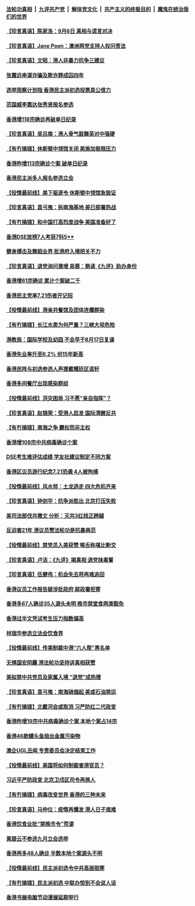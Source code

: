 

####  [法轮功真相](../../../../basic/blob/master/README.md?t=07261231) &nbsp;|&nbsp; [九评共产党](../../../../9ping.md/blob/master/README.md?t=07261231) &nbsp;|&nbsp; [解体党文化](../../../../jtdwh.md/blob/master/README.md?t=07261231)  &nbsp;|&nbsp; [共产主义的终极目的](../../../../gczydzjmd.md/blob/master/README.md?t=07261231) &nbsp;|&nbsp; [魔鬼在统治我们的世界](../../../../mgztzwmdsj.md/blob/master/README.md?t=07261231) 

#### [【珍言真语】陈家洛：9月6日 真相与谎言对决](../pages/nsc415/n12282166.md?t=07261231) 

#### [【珍言真语】Jane Poon：澳洲两党支持人权问责法](../pages/nsc415/n12281209.md?t=07261231) 

#### [【珍言真语】文昭：港人非暴力抗争三建议](../pages/nsc415/n12278448.md?t=07261231) 

#### [张震远串谋诈骗及欺诈罪成囚四年](../pages/nsc415/n12279642.md?t=07261231) 

#### [选举观察计划指 香港民主派初选投票具公信力](../pages/nsc415/n12279629.md?t=07261231) 

#### [范国威李嘉达张秀贤报名参选](../pages/nsc415/n12279585.md?t=07261231) 

#### [香港增118宗确诊再破单日纪录](../pages/nsc415/n12279552.md?t=07261231) 

#### [【珍言真语】吴吕南：港人骨气鼓舞英对中强硬](../pages/nsc415/n12278467.md?t=07261231) 

#### [【有冇搞错】休斯顿中领馆关闭 美施加极限压力](../pages/nsc415/n12277854.md?t=07261231) 

#### [香港昨增113宗确诊个案 破单日纪录](../pages/nsc415/n12276715.md?t=07261231) 

#### [香港民主派多人报名参选立会](../pages/nsc415/n12276646.md?t=07261231) 

#### [【役情最前线】美下驱逐令 休斯顿中领馆急毁证](../pages/nsc415/n12276476.md?t=07261231) 

#### [【珍言真语】袁弓夷：拆南海基地 美已部署热战](../pages/nsc415/n12275552.md?t=07261231) 

#### [【有冇搞错】和中国打高烈度战争 美国准备好了](../pages/nsc415/n12276114.md?t=07261231) 

#### [香港DSE放榜7人考获7科5**](../pages/nsc415/n12273934.md?t=07261231) 

#### [健身搏击及舞蹈业界 批港府入境把关不力](../pages/nsc415/n12273874.md?t=07261231) 

#### [【珍言真语】退党询问激增 易蓉：熟读《九评》助办身份](../pages/nsc415/n12273801.md?t=07261231) 

#### [香港增61宗确诊 累计个案破二千](../pages/nsc415/n12273852.md?t=07261231) 

#### [香港民主党率7.21伤者开记招](../pages/nsc415/n12273820.md?t=07261231) 

#### [【役情最前线】港亲共餐馆及团体连爆群染](../pages/nsc415/n12273678.md?t=07261231) 

#### [【有冇搞错】长江水患为何严重？三峡大坝危险](../pages/nsc415/n12272970.md?t=07261231) 

#### [港教局：国际学校及幼园 不会早于8月17日复课](../pages/nsc415/n12271197.md?t=07261231) 

#### [香港失业率升至6.2% 创15年新高](../pages/nsc415/n12271136.md?t=07261231) 

#### [香港民阵与初选参选人声援戴耀廷区诺轩](../pages/nsc415/n12271164.md?t=07261231) 

#### [香港多间餐厅出现感染群组](../pages/nsc415/n12270987.md?t=07261231) 

#### [【役情最前线】洪灾困局 习不愿“亲自指挥”？](../pages/nsc415/n12270391.md?t=07261231) 

#### [【珍言真语】赵锦荣：受港人启发 国际清醒反共](../pages/nsc415/n12270051.md?t=07261231) 

#### [【有冇搞错】南海之争 霸权而非主权](../pages/nsc415/n12270333.md?t=07261231) 

#### [香港增108宗中共病毒确诊个案](../pages/nsc415/n12268639.md?t=07261231) 

#### [DSE考生难评估成绩 学友社建议制定不同方案](../pages/nsc415/n12268626.md?t=07261231) 

#### [香港区议员游行纪念7.21恐袭 4人被拘捕](../pages/nsc415/n12268429.md?t=07261231) 

#### [【役情最前线】风水师：土龙逃走 四大危机齐来](../pages/nsc415/n12267854.md?t=07261231) 

#### [【珍言真语】钟剑华：抗争派胜出 北京打压失败](../pages/nsc415/n12267130.md?t=07261231) 

#### [美司法部伐共檄文 分析：灭共3红线正跨越](../pages/nsc415/n12268066.md?t=07261231) 

#### [反迫害21年 港议员赞法轮功是抗暴典范](../pages/nsc415/n12268167.md?t=07261231) 

#### [【役情最前线】禁党员入美获赞 喉舌称堪比断交](../pages/nsc415/n12264404.md?t=07261231) 

#### [【珍言真语】卢洁：《九评》揭真相 退党抹毒誓](../pages/nsc415/n12263667.md?t=07261231) 

#### [【珍言真语】伍健伟：机会失去将再难追回](../pages/nsc415/n12262217.md?t=07261231) 

#### [香港议员工作报告疑涉批政府 邮政署拒寄](../pages/nsc415/n12262185.md?t=07261231) 

#### [香港多67人确诊35人源头未明 晚市禁堂食两类豁免](../pages/nsc415/n12262172.md?t=07261231) 

#### [香港过半文凭试考生压力指数偏高](../pages/nsc415/n12262160.md?t=07261231) 

#### [林瑞华参选立法会饮食界](../pages/nsc415/n12262122.md?t=07261231) 

#### [【役情最前线】传美制裁中港“六人帮”黑名单](../pages/nsc415/n12261425.md?t=07261231) 

#### [无惧国安阴霾 港法轮功坚持讲真相获赞](../pages/nsc415/n12260818.md?t=07261231) 

#### [美拟禁中共党员及家属入境 “退党”成热搜](../pages/nsc415/n12261905.md?t=07261231) 

#### [【珍言真语】袁弓夷：南海硝烟起 美或石油禁运](../pages/nsc415/n12260718.md?t=07261231) 

#### [【有冇搞错】北戴河会或取消 习严防红二代政变](../pages/nsc415/n12261281.md?t=07261231) 

#### [香港昨增19宗中共病毒确诊个案 本地个案占14宗](../pages/nsc415/n12259226.md?t=07261231) 

#### [香港46款罐头鱼验出金属污染物](../pages/nsc415/n12259205.md?t=07261231) 

#### [澳企UGL丑闻 专责委员会决定结束工作](../pages/nsc415/n12259190.md?t=07261231) 

#### [【役情最前线】美国将如何制裁害港官员？](../pages/nsc415/n12258689.md?t=07261231) 

#### [习近平严防政变 北京卫戍区司令再换人](../pages/nsc415/n12258919.md?t=07261231) 

#### [【有冇搞错】病毒改变世界 香港的三种未来](../pages/nsc415/n12258396.md?t=07261231) 

#### [【珍言真语】马仲仪：疫情再爆发 港人日子艰难](../pages/nsc415/n12256418.md?t=07261231) 

#### [香港饮食业批“禁晚市令”荒谬](../pages/nsc415/n12256519.md?t=07261231) 

#### [黄碧云不参选九月立会选举](../pages/nsc415/n12256388.md?t=07261231) 

#### [香港再多48人确诊 半数本地个案源头不明](../pages/nsc415/n12256501.md?t=07261231) 

#### [【役情最前线】民主派初选令中共高层胆寒](../pages/nsc415/n12255697.md?t=07261231) 

#### [【有冇搞错】民主派初选 中联办惊到不会说人话](../pages/nsc415/n12255547.md?t=07261231) 

#### [香港书展电脑节动漫展延期举行](../pages/nsc415/n12254000.md?t=07261231) 

